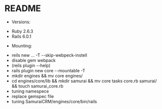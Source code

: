 # README

* Versions:
- Ruby 2.6.3
- Rails 6.0.1

* Mounting:
- reils new ... -T --skip-webpeck-instell
- disable gem webpack
- (reils plugin --help)
- rails plugin new core --mountable -T
- mkdir engines && mv core engines/
- cd engines/core/lib && mkdir samurai && mv core tasks core.rb samurai/ && touch samurai_core.rb
- tuning namespece
- replace gemspec file
- tuning SamuraiCRM/engines/core/bin/rails